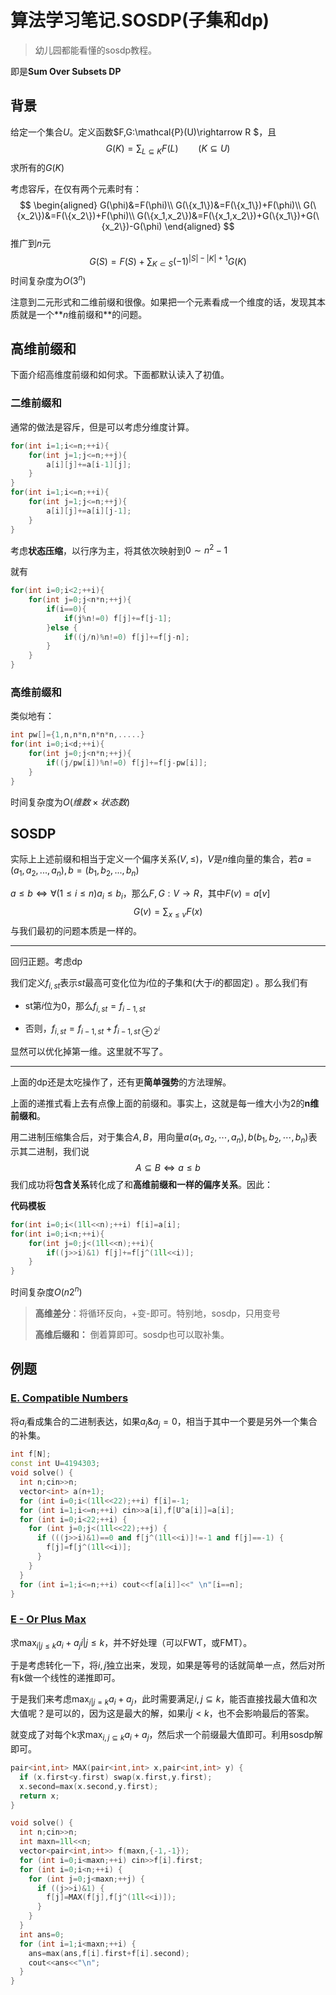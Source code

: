 # 算法学习笔记.SOSDP(子集和dp)

> 幼儿园都能看懂的sosdp教程。

即是**Sum Over Subsets DP**

## 背景

给定一个集合$U$。定义函数$F,G:\mathcal{P}(U)\rightarrow R $，且
$$
G(K)=\sum_{L\subseteq K }F(L)\qquad (K\subseteq U)
$$
求所有的$G(K)$

考虑容斥，在仅有两个元素时有：
$$
\begin{aligned}
G(\phi)&=F(\phi)\\
G(\{x_1\})&=F(\{x_1\})+F(\phi)\\
G(\{x_2\})&=F(\{x_2\})+F(\phi)\\
G(\{x_1,x_2\})&=F(\{x_1,x_2\})+G(\{x_1\})+G(\{x_2\})-G(\phi)
\end{aligned}
$$
推广到$n$元
$$
G(S)=F(S)+\sum_{K\subset S}(-1)^{|S|-|K|+1}G(K)
$$
时间复杂度为$O(3^n)$

注意到二元形式和二维前缀和很像。如果把一个元素看成一个维度的话，发现其本质就是一个**$n$维前缀和**的问题。

## 高维前缀和

下面介绍高维度前缀和如何求。下面都默认读入了初值。

### 二维前缀和

通常的做法是容斥，但是可以考虑分维度计算。

```cpp
for(int i=1;i<=n;++i){
    for(int j=1;j<=n;++j){
        a[i][j]+=a[i-1][j];
    }
}
for(int i=1;i<=n;++i){
    for(int j=1;j<=n;++j){
        a[i][j]+=a[i][j-1];
    }
}
```

考虑**状态压缩**，以行序为主，将其依次映射到$0 \sim n^2-1$

就有

```cpp
for(int i=0;i<2;++i){
    for(int j=0;j<n*n;++j){
        if(i==0){
            if(j%n!=0) f[j]+=f[j-1];
        }else {
            if((j/n)%n!=0) f[j]+=f[j-n];
        }
    }
}
```

### 高维前缀和

类似地有：

```cpp
int pw[]={1,n,n*n,n*n*n,.....}
for(int i=0;i<d;++i){
    for(int j=0;j<n*n;++j){
        if((j/pw[i])%n!=0) f[j]+=f[j-pw[i]];
    }
}
```

时间复杂度为$O(维数\times 状态数)$

## SOSDP

实际上上述前缀和相当于定义一个偏序关系$(V,\le)$，$V$是$n$维向量的集合，若$a=(a_1,a_2,...,a_n),b=(b_1,b_2,...,b_n)$

$a\le b \iff \forall (1\le i\le n) a_i\le b_i$，那么$F,G:V\rightarrow R$，其中$F(v)=a[v]$ 
$$
G(v)=\sum_{x\le v}F(x)
$$
与我们最初的问题本质是一样的。

---



回归正题。考虑dp

我们定义$f_{i,st}$表示$st$最高可变化位为$i$位的子集和(大于$i$的都固定) 。那么我们有

+ st第$i$位为0，那么$f_{i,st}=f_{i-1,st}$

+ 否则，$f_{i,st}=f_{i-1,st}+f_{i-1,st\oplus 2^i}$

显然可以优化掉第一维。这里就不写了。

---

上面的dp还是太吃操作了，还有更**简单强势**的方法理解。

上面的递推式看上去有点像上面的前缀和。事实上，这就是每一维大小为2的**n维前缀和**。

用二进制压缩集合后，对于集合$A,B$，用向量$a(a_1,a_2,\cdots,a_n),b(b_1,b_2,\cdots,b_n)$表示其二进制，我们说
$$
A\subseteq B \iff a\le b
$$
我们成功将**包含关系**转化成了和**高维前缀和一样的偏序关系**。因此：

**代码模板**

``` cpp
for(int i=0;i<(1ll<<n);++i) f[i]=a[i];
for(int i=0;i<n;++i){
    for(int j=0;j<(1ll<<n);++i){
        if((j>>i)&1) f[j]+=f[j^(1ll<<i)];
    }
}
```

时间复杂度$O(n 2^n)$

> **高维差分**：将循环反向，+变-即可。特别地，sosdp，只用变号
>
> **高维后缀和：** 倒着算即可。sosdp也可以取补集。



## 例题

### [E. Compatible Numbers](https://codeforces.com/problemset/problem/165/E)

将$a_i$看成集合的二进制表达，如果$a_i\&a_j=0$，相当于其中一个要是另外一个集合的补集。

```cpp 
int f[N];
const int U=4194303;
void solve() {
  int n;cin>>n;
  vector<int> a(n+1);
  for (int i=0;i<(1ll<<22);++i) f[i]=-1;
  for (int i=1;i<=n;++i) cin>>a[i],f[U^a[i]]=a[i];
  for (int i=0;i<22;++i) {
    for (int j=0;j<(1ll<<22);++j) {
      if (((j>>i)&1)==0 and f[j^(1ll<<i)]!=-1 and f[j]==-1) {
        f[j]=f[j^(1ll<<i)];
      }
    }
  }
  for (int i=1;i<=n;++i) cout<<f[a[i]]<<" \n"[i==n];
}
```

### [**E - Or Plus Max**](https://atcoder.jp/contests/arc100/tasks/arc100_c?lang=en) 

求$\max_{i|j\le k}a_i+a_j$$i|j\le k$，并不好处理（可以FWT，或FMT）。

于是考虑转化一下，将$i,j$独立出来，发现，如果是等号的话就简单一点，然后对所有k做一个线性的递推即可。

于是我们来考虑$\max_{i|j= k}a_i+a_j$，此时需要满足$i,j\subseteq k$，能否直接找最大值和次大值呢？是可以的，因为这是最大的解，如果$i|j<k$，也不会影响最后的答案。

就变成了对每个k求$\max_{i,j\subseteq k} a_i+a_j$，然后求一个前缀最大值即可。利用sosdp解即可。

````cpp
pair<int,int> MAX(pair<int,int> x,pair<int,int> y) {
  if (x.first<y.first) swap(x.first,y.first);
  x.second=max(x.second,y.first);
  return x;
}

void solve() {
  int n;cin>>n;
  int maxn=1ll<<n;
  vector<pair<int,int>> f(maxn,{-1,-1});
  for (int i=0;i<maxn;++i) cin>>f[i].first;
  for (int i=0;i<n;++i) {
    for (int j=0;j<maxn;++j) {
      if ((j>>i)&1) {
        f[j]=MAX(f[j],f[j^(1ll<<i)]);
      }
    }
  }
  int ans=0;
  for (int i=1;i<maxn;++i) {
    ans=max(ans,f[i].first+f[i].second);
    cout<<ans<<"\n";
  }
}
````



